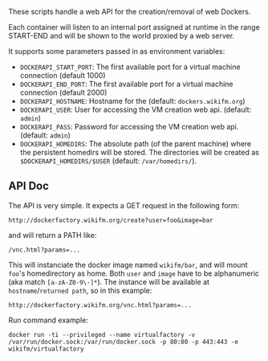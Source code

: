 These scripts handle a web API for the creation/removal of web Dockers.

Each container will listen to an internal port assigned at runtime in the range START-END and will be shown to the world proxied by a web server.

It supports some parameters passed in as environment variables:
 * `DOCKERAPI_START_PORT`: The first available port for a virtual machine connection (default 1000)
 * `DOCKERAPI_END_PORT`: The first available port for a virtual machine connection (default 2000)
 * `DOCKERAPI_HOSTNAME`: Hostname for the (default: `dockers.wikifm.org`)
 * `DOCKERAPI_USER`: User for accessing the VM creation web api. (default: `admin`)
 * `DOCKERAPI_PASS`: Password for accessing the VM creation web api. (default: `admin`)
 * `DOCKERAPI_HOMEDIRS`: The absolute path (of the parent machine) where the persistent homedirs will be stored. The directories will be created as `$DOCKERAPI_HOMEDIRS/$USER` (default: `/var/homedirs/`).

## API Doc

The API is very simple. It expects a GET request in the following form:

    http://dockerfactory.wikifm.org/create?user=foo&image=bar

and will return a PATH like:

    /vnc.html?params=...

This will instanciate the docker image named `wikifm/bar`, and will mount `foo`'s homedirectory as home. Both `user` and `image` have to be alphanumeric (aka match `[a-zA-Z0-9\-]*`).
The instance will be available at `hostname`/`returned path`, so in this example:

    http://dockerfactory.wikifm.org/vnc.html?params=...

Run command example:

    docker run -ti --privileged --name virtualfactory -v /var/run/docker.sock:/var/run/docker.sock -p 80:80 -p 443:443 -e wikifm/virtualfactory 
